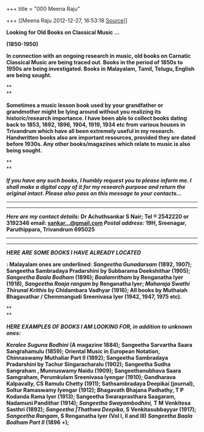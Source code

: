 +++
title = "000 Meena Raju"

+++
[[Meena Raju	2012-12-27, 16:53:18 [Source](https://groups.google.com/g/bvparishat/c/14QHNrExrKg)]]



  

**Looking for Old Books on Classical Music …**

**(1850-1950)**

**In connection with an ongoing research in music, old books on Carnatic Classical Music are being traced out. Books in the period of 1850s to 1950s are being investigated. Books in Malayalam, Tamil, Telugu, English are being sought.**

**  
**

**Sometimes a music lesson book used by your grandfather or grandmother might be lying around without you realizing its historic/research importance. I have been able to collect books dating back to 1853, 1892, 1896, 1904, 1919, 1934 etc from various houses in Trivandrum which have all been extremely useful in my research. Handwritten books also are important resources, provided they are dated before 1930s. Any other books/magazines which relate to music is also being sought.**

**  
**

***If you have any such books, I humbly request you to please inform me. I shall make a digital copy of it for my research purpose and return the original intact. Please also pass on this message to your contacts...***

***  
***

***Here are my contact details:* Dr Achuthsankar S Nair; Tel ® 2542220 or 3192346 email: [sankar...@gmail.com]() *Postal address:* 19H, Sreenagar, Paruthippara, Trivandrum 695025**

***  
***

***HERE ARE SOME BOOKS I HAVE ALREADY LOCATED***

**: Malayalam ones are underlined: *Sangeetha Gunadarsam* (1892, 1907); Sangeetha Sambradaya Pradarshini by Subbarama Deekshithar (1905); *Sangeetha Baala Bodham* (1896); *Baalamritham* by Renganatha Iyer (1918), *Sangeetha Raaja rangam* by Renganatha Iyer; *Maharaja Swathi Thirunal Krithis* by Chidambara Vadhyar (1916); All books by Muthaiah Bhagavathar / Chemmangudi Sreenivasa Iyer (1942, 1947, 1975 etc).**

**  
**

***HERE EXAMPLES OF BOOKS I AM LOOKING FOR, in addition to unknown ones:***

***Keralee Suguna Bodhini* (A magazine 1884); Sangeetha Sarvartha Saara Sangrahamulu (1859); Oriental Music in European Notation, Chinnaswamy Muthaliar Part II (1892); Sangeetha Sambradaya Pradarshini by Tachur Singaracharalu (1902); Sangeetha Sudha Sangraham , Munnuswamy Naidu (1909); Sangeethanubhava Saara Samgraham, Perumkulam Sreenivasa Iyengar (1910); Gandharava Kalpavally, CS Ramulu Chetty (1911); Sathsambradaya Deepikai (journal), Soltur Ramaswamy Iyengar (1912); Bhagavath Bhajana Padhathy, T P Kodanda Rama Iyer (1913); Sangeetha Swaraprasthara Saagaram, Nadamuni Pandithar (1914); *Sangeetha Swayambodhini,* T M Venkitesa Sasthri (1892); *Sangeetha \|Thathwa Deepika*, S Venkitasubbayyar (1917); *Sangeetha Rangam*, S Renganatha Iyer (Vol I, II and III) *Sangeetha Baala Bodham Part II* (1896 +);**

  

